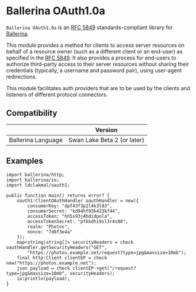 # Ballerina OAuth1.0a

`Ballerina OAuth1.0a` is an <a target="_blank" href="https://datatracker.ietf.org/doc/html/rfc5849">RFC 5849</a> standards-compliant library for <a target="_blank" href="https://ballerina.io/">Ballerina</a>.

This module provides a method for clients to access server resources on behalf of a resource owner (such as a different client or an end-user) as specified in the <a target="_blank" href="https://datatracker.ietf.org/doc/html/rfc5849">RFC 5849</a>.  It also provides a process for end-users to authorize third-party access to their server resources without sharing their credentials (typically, a username and password pair), using user-agent redirections.

This module facilitates auth providers that are to be used by the clients and listeners of different protocol connectors.

## Compatibility
|                    | Version                     |
|:------------------:|:---------------------------:|
| Ballerina Language | Swan Lake Beta 2 (or later) |

## Examples

```ballerina
import ballerina/http;
import ballerina/io;
import ldclakmal/oauth1;

public function main() returns error? {
    oauth1:ClientOAuthHandler oauthHandler = new({
        consumerKey: "dpf43f3p2l4k3l03",
        consumerSecret: "kd94hf93k423kf44",
        accessToken: "hh5s93j4hdidpola",
        accessTokenSecret: "pfkkdhi9sl3r4s00",
        realm: "Photos",
        nonce: "7d8f3e4a"
    });
    map<string|string[]> securityHeaders = check oauthHandler.getSecurityHeaders("GET", 
        "https://photos.example.net/request?type=jpg&maxsize=10mb");
    final http:Client clientEP = check new("https://photos.example.net");
    json payload = check clientEP->get("/request?type=jpg&maxsize=10mb", securityHeaders);
    io:println(payload);
}
```
